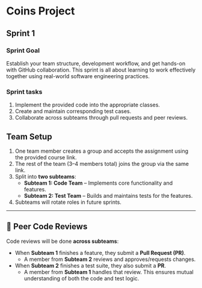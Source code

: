 # Coins Project
## Sprint 1
### Sprint Goal
Establish your team structure, development workflow, and get hands-on with GitHub collaboration. This sprint is all about learning to work effectively together using real-world software engineering practices.
### Sprint tasks
1. Implement the provided code into the appropriate classes.
2. Create and maintain corresponding test cases.
3. Collaborate across subteams through pull requests and peer reviews.
## Team Setup
1. One team member creates a group and accepts the assignment using the provided course link.
2. The rest of the team (3–4 members total) joins the group via the same link.
3. Split into **two subteams**:
   - **Subteam 1: Code Team** – Implements core functionality and features.
   - **Subteam 2: Test Team** – Builds and maintains tests for the features.
4. Subteams will rotate roles in future sprints.

---

## 🧪 Peer Code Reviews

Code reviews will be done **across subteams**:
- When **Subteam 1** finishes a feature, they submit a **Pull Request (PR)**.
  - A member from **Subteam 2** reviews and approves/requests changes.
- When **Subteam 2** finishes a test suite, they also submit a **PR**.
  - A member from **Subteam 1** handles that review.
This ensures mutual understanding of both the code and test logic.
